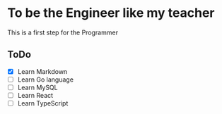 # To be the Engineer like my teacher

This is a first step for the Programmer

## ToDo  
  
- [x] Learn Markdown  
- [ ] Learn Go language  
- [ ] Learn MySQL  
- [ ] Learn React  
- [ ] Learn TypeScript  
